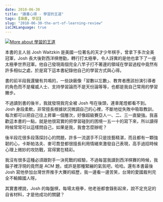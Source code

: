 ```yaml
---
date: 2010-06-30
title: "讀書心得 - 學習的王道"
tags: [讀書, 學習]
slug: "2010-06-30-the-art-of-learning-review"
isCJKLanguage: true
---
```

<a href="http://www.anobii.com/books/%E5%AD%B8%E7%BF%92%E7%9A%84%E7%8E%8B%E9%81%93/9789862131343/013c54af15adcb2e86/" class="book-cover" title="More about 學習的王道"><img alt="More about 學習的王道" src="http://image.anobii.com/anobi/image_book.php?type=4&amp;item_id=013c54af15adcb2e86&amp;time=1251183518" title="More about 學習的王道" class="left" /></a>

本書的主人翁 Josh Waitzkin 是美國一位著名的天才少年棋手，曾拿下多次全美冠軍，Josh 長大後對西洋棋倦勤，轉行打太極拳，令人訝異的是他也拿下了一座太極拳世界冠軍。他自己發現兩個完全八竿子打不著邊的領域在學習過程中竟然有許多相似之處，於是寫下這本書紀錄他自己的學習方式與心得。

書的前半段我還蠻有共鳴的，一些訣竅像「習數以忘數」、教育者應該扮演引導者的角色而不是權威人士、支持學習論而不是天份論等等，也都是我自己常用的學習撇步。

不過讀到書的後半，我就發現我完全被 Josh 甩在後頭，連車尾燈都看不到。Josh 身段柔軟，非常擅長根據狀況微調自己的心裡，不斷地從失敗中吸取教訓，每次都可以把自己往上昇華一個層次，好像超級賽亞人一、二、三一直變強。我喜歡這本書的一點，就是他很寫實的把學習碰到的困境一五一十的寫下來，所以讀得時候常常可以這樣問自己，如果是我，我會怎麼辦呢？

後半段花很多段落探討心的問題，許多一流選手不只是技藝精湛，而且都有一顆強韌的心，卡斯帕洛夫、麥可喬登都很擅長利用情緒來激發自己表現，高手過招時候心理上微妙的攻防戰，寫得實在精彩。

我沒有很多這種必須跟對手一決死戰的經驗，不過每當我讀到西洋棋賽的時候，我腦子裡浮現的竟然是 ACM 題，或許是那種緊繃的氣氛吧，哈哈。還有本書最後 Josh 寫他參加台灣世界推手大賽的經歷，我一邊看一邊苦笑，台灣的愛國裁判完全不輸韓國人呀。

其實書裡說，Josh 的每盤棋，每場太極拳，他老爸都會錄影起來，說不定充足的自省材料，才是他成功的關鍵？